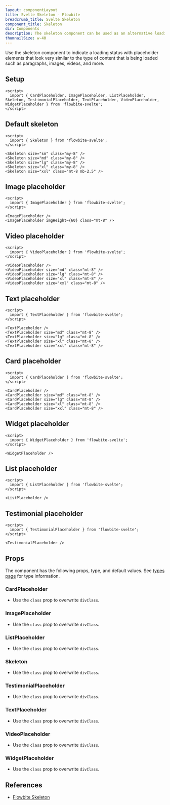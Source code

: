 ```yaml
---
layout: componentLayout
title: Svelte Skeleton - Flowbite
breadcrumb_title: Svelte Skeleton
component_title: Skeleton
dir: Components
description: The skeleton component can be used as an alternative loading indicator to the spinner by mimicking the content that will be loaded such as text, images, or video
thumnailSize: w-40
---
```


<script>
  import { TableProp, TableDefaultRow, } from '../../utils'
  import { P, A } from '$lib'
  import { props as items1 }  from '../../props/CardPlaceholder.json'
  import { props as items2 }  from '../../props/ImagePlaceholder.json'
  import { props as items3 }  from '../../props/ListPlaceholder.json'
  import { props as items4 }  from '../../props/Skeleton.json'
  import { props as items5 }  from '../../props/TestimonialPlaceholder.json'
  import { props as items6 }  from '../../props/TextPlaceholder.json'
  import { props as items7 }  from '../../props/VideoPlaceholder.json'
  import { props as items8 }  from '../../props/WidgetPlaceholder.json'
</script>

Use the skeleton component to indicate a loading status with placeholder elements that look very similar to the type of content that is being loaded such as paragraphs, images, videos, and more.

## Setup

```svelte example hideOutput
<script>
  import { CardPlaceholder, ImagePlaceholder, ListPlaceholder, Skeleton, TestimonialPlaceholder, TextPlaceholder, VideoPlaceholder, WidgetPlaceholder } from 'flowbite-svelte';
</script>
```

## Default skeleton

```svelte example
<script>
  import { Skeleton } from 'flowbite-svelte';
</script>

<Skeleton size="sm" class="my-8" />
<Skeleton size="md" class="my-8" />
<Skeleton size="lg" class="my-8" />
<Skeleton size="xl" class="my-8" />
<Skeleton size="xxl" class="mt-8 mb-2.5" />
```

## Image placeholder

```svelte example
<script>
  import { ImagePlaceholder } from 'flowbite-svelte';
</script>

<ImagePlaceholder />
<ImagePlaceholder imgHeight={60} class="mt-8" />
```

## Video placeholder

```svelte example
<script>
  import { VideoPlaceholder } from 'flowbite-svelte';
</script>

<VideoPlaceholder />
<VideoPlaceholder size="md" class="mt-8" />
<VideoPlaceholder size="lg" class="mt-8" />
<VideoPlaceholder size="xl" class="mt-8" />
<VideoPlaceholder size="xxl" class="mt-8" />
```

## Text placeholder

```svelte example
<script>
  import { TextPlaceholder } from 'flowbite-svelte';
</script>

<TextPlaceholder />
<TextPlaceholder size="md" class="mt-8" />
<TextPlaceholder size="lg" class="mt-8" />
<TextPlaceholder size="xl" class="mt-8" />
<TextPlaceholder size="xxl" class="mt-8" />
```

## Card placeholder

```svelte example
<script>
  import { CardPlaceholder } from 'flowbite-svelte';
</script>

<CardPlaceholder />
<CardPlaceholder size="md" class="mt-8" />
<CardPlaceholder size="lg" class="mt-8" />
<CardPlaceholder size="xl" class="mt-8" />
<CardPlaceholder size="xxl" class="mt-8" />
```

## Widget placeholder

```svelte example
<script>
  import { WidgetPlaceholder } from 'flowbite-svelte';
</script>

<WidgetPlaceholder />
```

## List placeholder

```svelte example
<script>
  import { ListPlaceholder } from 'flowbite-svelte';
</script>

<ListPlaceholder />
```

## Testimonial placeholder

```svelte example
<script>
  import { TestimonialPlaceholder } from 'flowbite-svelte';
</script>

<TestimonialPlaceholder />
```

## Props

The component has the following props, type, and default values. See [types page](/docs/pages/typescript) for type information.

### CardPlaceholder

- Use the `class` prop to overwrite `divClass`.

<TableProp>
  <TableDefaultRow items={items1} rowState='hover' />
</TableProp>

### ImagePlaceholder

- Use the `class` prop to overwrite `divClass`.

<TableProp>
  <TableDefaultRow items={items2} rowState='hover' />
</TableProp>

### ListPlaceholder

- Use the `class` prop to overwrite `divClass`.

<TableProp>
  <TableDefaultRow items={items3} rowState='hover' />
</TableProp>

### Skeleton

- Use the `class` prop to overwrite `divClass`.

<TableProp>
  <TableDefaultRow items={items4} rowState='hover' />
</TableProp>

### TestimonialPlaceholder

- Use the `class` prop to overwrite `divClass`.

<TableProp>
  <TableDefaultRow items={items5} rowState='hover' />
</TableProp>

### TextPlaceholder

- Use the `class` prop to overwrite `divClass`.

<TableProp>
  <TableDefaultRow items={items6} rowState='hover' />
</TableProp>

### VideoPlaceholder

- Use the `class` prop to overwrite `divClass`.

<TableProp>
  <TableDefaultRow items={items7} rowState='hover' />
</TableProp>

### WidgetPlaceholder

- Use the `class` prop to overwrite `divClass`.

<TableProp>
  <TableDefaultRow items={items8} rowState='hover' />
</TableProp>

## References

- [Flowbite Skeleton](https://flowbite.com/docs/components/sidebar/)
